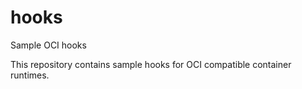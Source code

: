 # hooks
Sample OCI hooks

This repository contains sample hooks for OCI compatible container runtimes.
